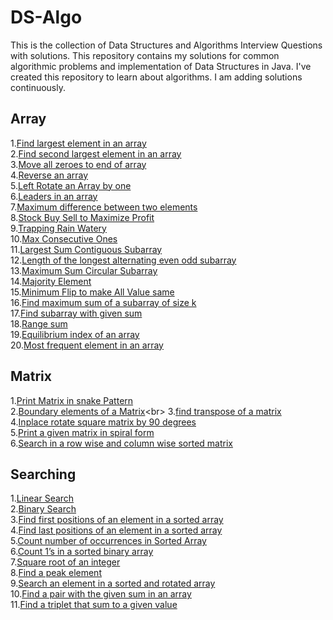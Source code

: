 # DS-Algo
This is the collection of Data Structures and Algorithms Interview Questions with solutions.
This repository contains my solutions for common algorithmic problems and implementation of Data Structures in Java. 
I've created this repository to learn about algorithms. I am adding solutions continuously.<br>
## Array
1.[Find largest element in an array](https://www.geeksforgeeks.org/c-program-find-largest-element-array/)<br>
2.[Find second largest element in an array](https://www.geeksforgeeks.org/find-second-largest-element-array/)<br>
3.[Move all zeroes to end of array](https://www.geeksforgeeks.org/move-zeroes-end-array/)<br>
4.[Reverse an array](https://www.geeksforgeeks.org/reverse-an-array-in-java/)<br>
5.[Left Rotate an Array by one]()<br>
6.[Leaders in an array](https://www.geeksforgeeks.org/leaders-in-an-array/)<br>
7.[Maximum difference between two elements](https://www.geeksforgeeks.org/maximum-difference-between-two-elements/)<br>
8.[Stock Buy Sell to Maximize Profit](https://www.geeksforgeeks.org/stock-buy-sell/)<br>
9.[Trapping Rain Watery](https://www.geeksforgeeks.org/trapping-rain-water/)<br>
10.[Max Consecutive Ones](https://leetcode.com/problems/max-consecutive-ones/)<br>
11.[Largest Sum Contiguous Subarray](https://www.geeksforgeeks.org/largest-sum-contiguous-subarray/)<br>
12.[Length of the longest alternating even odd subarray](https://www.geeksforgeeks.org/length-of-the-longest-alternating-even-odd-subarray/)<br>
13.[Maximum Sum Circular Subarray](https://leetcode.com/problems/maximum-sum-circular-subarray/)<br>
14.[Majority Element](https://www.geeksforgeeks.org/majority-element/)<br>
15.[Minimum Flip to make All Value same]()<br>
16.[Find maximum sum of a subarray of size k](https://www.geeksforgeeks.org/find-maximum-minimum-sum-subarray-size-k/)<br>
17.[Find subarray with given sum](https://www.geeksforgeeks.org/find-subarray-with-given-sum-in-array-of-integers/)<br>
18.[Range sum](https://www.geeksforgeeks.org/range-sum-queries-without-updates/)<br>
19.[Equilibrium index of an array](https://www.geeksforgeeks.org/equilibrium-index-of-an-array/)<br>
20.[Most frequent element in an array](https://www.geeksforgeeks.org/frequent-element-array/)<br>
## Matrix
1.[Print Matrix in snake Pattern](https://www.geeksforgeeks.org/print-matrix-snake-pattern/)<br>
2.[Boundary elements of a Matrix](https://www.geeksforgeeks.org/boundary-elements-matrix/#:~:text=Boundary%20elements%20are%20those%20elements,of%20the%20matrix%20is%20printed.)<br>
3.[find transpose of a matrix](https://www.geeksforgeeks.org/program-to-find-transpose-of-a-matrix/)<br>
4.[Inplace rotate square matrix by 90 degrees](https://www.geeksforgeeks.org/inplace-rotate-square-matrix-by-90-degrees/)<br>
5.[Print a given matrix in spiral form](https://www.geeksforgeeks.org/print-a-given-matrix-in-spiral-form/)<br>
6.[Search in a row wise and column wise sorted matrix](https://www.geeksforgeeks.org/search-in-row-wise-and-column-wise-sorted-matrix/)<br>
## Searching
1.[Linear Search](https://www.geeksforgeeks.org/linear-search/)<br>
2.[Binary Search](https://www.geeksforgeeks.org/binary-search/)<br>
3.[Find first positions of an element in a sorted array](https://www.geeksforgeeks.org/find-first-and-last-positions-of-an-element-in-a-sorted-array/)<br>
4.[Find last positions of an element in a sorted array](https://www.geeksforgeeks.org/find-first-and-last-positions-of-an-element-in-a-sorted-array/)<br>
5.[Count number of occurrences in Sorted Array](https://www.geeksforgeeks.org/count-number-of-occurrences-or-frequency-in-a-sorted-array/)<br>
6.[Count 1’s in a sorted binary array](https://www.geeksforgeeks.org/count-1s-sorted-binary-array/)<br>
7.[Square root of an integer](https://www.geeksforgeeks.org/square-root-of-an-integer/)<br>
8.[Find a peak element](https://www.geeksforgeeks.org/find-a-peak-in-a-given-array/)<br>
9.[Search an element in a sorted and rotated array](https://www.geeksforgeeks.org/search-an-element-in-a-sorted-and-pivoted-array/)<br>
10.[Find a pair with the given sum in an array](https://www.techiedelight.com/find-pair-with-given-sum-array/)<br>
11.[Find a triplet that sum to a given value](https://www.geeksforgeeks.org/find-a-triplet-that-sum-to-a-given-value/)<br>
